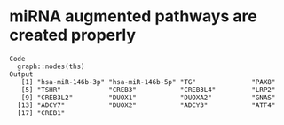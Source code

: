 # miRNA augmented pathways are created properly

    Code
      graph::nodes(ths)
    Output
       [1] "hsa-miR-146b-3p" "hsa-miR-146b-5p" "TG"              "PAX8"           
       [5] "TSHR"            "CREB3"           "CREB3L4"         "LRP2"           
       [9] "CREB3L2"         "DUOX1"           "DUOXA2"          "GNAS"           
      [13] "ADCY7"           "DUOX2"           "ADCY3"           "ATF4"           
      [17] "CREB1"          

